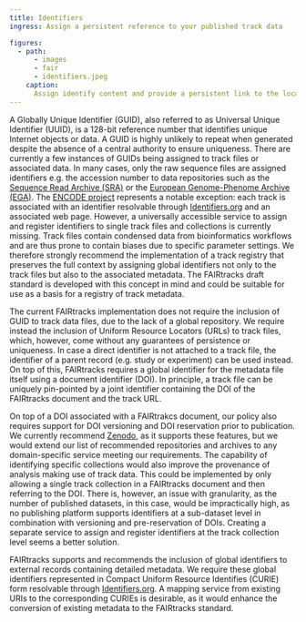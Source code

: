 ```yaml
---
title: Identifiers
ingress: Assign a persistent reference to your published track data

figures:
  - path:
      - images
      - fair
      - identifiers.jpeg
    caption:
      Assign identify content and provide a persistent link to the location of your track data
---
```


A Globally Unique Identifier (GUID), also referred to as Universal Unique Identifier (UUID), is a
128-bit reference number that identifies unique Internet objects or data. A GUID is highly unlikely
to repeat when generated despite the absence of a central authority to ensure uniqueness. There are
currently a few instances of GUIDs being assigned to track files or associated data. In many cases,
only the raw sequence files are assigned identifiers e.g. the accession number to data repositories
such as the [Sequence Read Archive (SRA)](https://www.ncbi.nlm.nih.gov/sra) or the
[European Genome-Phenome Archive (EGA)](https://ega-archive.org/). The
[ENCODE project](https://www.encodeproject.org/) represents a notable exception: each track is
associated with an identifier resolvable through [Identifiers.org](http://identifiers.org/) and an
associated web page. However, a universally accessible service to assign and register identifiers to
single track files and collections is currently missing. Track files contain condensed data from
bioinformatics workflows and are thus prone to contain biases due to specific parameter settings. We
therefore strongly recommend the implementation of a track registry that preserves the full context
by assigning global identifiers not only to the track files but also to the associated metadata. The
FAIRtracks draft standard is developed with this concept in mind and could be suitable for use as a
basis for a registry of track metadata.

The current FAIRtracks implementation does not require the inclusion of GUID to track data files,
due to the lack of a global repository. We require instead the inclusion of Uniform Resource
Locators (URLs) to track files, which, however, come without any guarantees of persistence or
uniqueness. In case a direct identifier is not attached to a track file, the identifier of a parent
record (e.g. study or experiment) can be used instead. On top of this, FAIRtracks requires a global
identifier for the metadata file itself using a document identifier (DOI). In principle, a track
file can be uniquely pin-pointed by a joint identifier containing the DOI of the FAIRtracks document
and the track URL.

On top of a DOI associated with a FAIRtrakcs document, our policy also requires support for DOI
versioning and DOI reservation prior to publication. We currently recommend
[Zenodo](https://zenodo.org/), as it supports these features, but we would extend our list of
recommended repositories and archives to any domain-specific service meeting our requirements. The
capability of identifying specific collections would also improve the provenance of analysis making
use of track data. This could be implemented by only allowing a single track collection in a
FAIRtracks document and then referring to the DOI. There is, however, an issue with granularity, as
the number of published datasets, in this case, would be impractically high, as no publishing
platform supports identifiers at a sub-dataset level in combination with versioning and
pre-reservation of DOIs. Creating a separate service to assign and register identifiers at the track
collection level seems a better solution.

FAIRtracks supports and recommends the inclusion of global identifiers to external records
containing detailed metadata. We require these global identifiers represented in Compact Uniform
Resource Identifies (CURIE) form resolvable through [Identifiers.org](http://identifiers.org/). A
mapping service from existing URIs to the corresponding CURIEs is desirable, as it would enhance the
conversion of existing metadata to the FAIRtracks standard.
